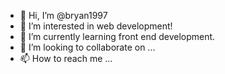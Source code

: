- 👋 Hi, I’m @bryan1997
- 👀 I’m interested in web development!
- 🌱 I’m currently learning front end development.
- 💞️ I’m looking to collaborate on ...
- 📫 How to reach me ...

<!---
bryan1997/bryan1997 is a ✨ special ✨ repository because its `README.md` (this file) appears on your GitHub profile.
You can click the Preview link to take a look at your changes.
--->
